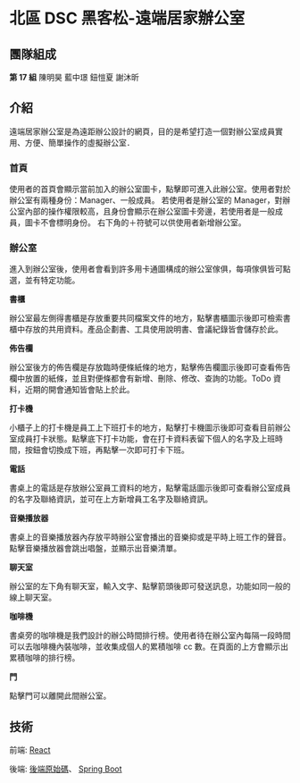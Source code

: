 # 北區 DSC 黑客松-遠端居家辦公室

## 團隊組成

**第 17 組**
陳明昊 藍中璟 鈕愷夏 謝沐昕

## 介紹

遠端居家辦公室是為遠距辦公設計的網頁，目的是希望打造一個對辦公室成員實用、方便、簡單操作的虛擬辦公室．

### 首頁

使用者的首頁會顯示當前加入的辦公室圖卡，點擊即可進入此辦公室。使用者對於辦公室有兩種身份：Manager、一般成員。 若使用者是辦公室的 Manager，對辦公室內部的操作權限較高，且身份會顯示在辦公室圖卡旁邊，若使用者是一般成員，圖卡不會標明身份。 右下角的＋符號可以供使用者新增辦公室。

### 辦公室

進入到辦公室後，使用者會看到許多用卡通圖構成的辦公室傢俱，每項傢俱皆可點選，並有特定功能。

**書櫃**

辦公室最左側得書櫃是存放重要共同檔案文件的地方，點擊書櫃圖示後即可檢索書櫃中存放的共用資料。產品企劃書、工具使用說明書、會議紀錄皆會儲存於此。

**佈告欄**

辦公室後方的佈告欄是存放臨時便條紙條的地方，點擊佈告欄圖示後即可查看佈告欄中放置的紙條，並且對便條都會有新增、刪除、修改、查詢的功能。ToDo 資料，近期的開會通知皆會貼上於此。

**打卡機**

小櫃子上的打卡機是員工上下班打卡的地方，點擊打卡機圖示後即可查看目前辦公室成員打卡狀態。點擊底下打卡功能，會在打卡資料表留下個人的名字及上班時間，按鈕會切換成下班，再點擊一次即可打卡下班。

**電話**

書桌上的電話是存放辦公室員工資料的地方，點擊電話圖示後即可查看辦公室成員的名字及聯絡資訊，並可在上方新增員工名字及聯絡資訊。

**音樂播放器**

書桌上的音樂播放器內存放平時辦公室會播出的音樂抑或是平時上班工作的聲音。點擊音樂播放器會跳出唱盤，並顯示出音樂清單。

**聊天室**

辦公室的左下角有聊天室，輸入文字、點擊箭頭後即可發送訊息，功能如同一般的線上聊天室。

**咖啡機**

書桌旁的咖啡機是我們設計的辦公時間排行榜。使用者待在辦公室內每隔一段時間可以去咖啡機內裝咖啡，並收集成個人的累積咖啡 cc 數。在頁面的上方會顯示出累積咖啡的排行榜。

**門**

點擊門可以離開此間辦公室。

## 技術

前端: [React](https://zh-hant.reactjs.org)

後端: [後端原始碼](https://gitlab.com/hsiasia/hackthonbackend)、
[Spring Boot](https://spring.io/projects/spring-boot)
